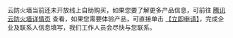 云防火墙当前还未开放线上自助购买，如果您要了解更多产品信息，可前往 [腾讯云防火墙详情页]() 查看，如果您需要体验产品，可直接单击 [【立即申请】](https://cloud.tencent.com/apply/p/6mqsuwiacdn)，完成企业及联系人信息填写，我们工作人员会尽快与您联系。
